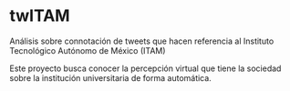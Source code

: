 # twITAM
Análisis sobre connotación de tweets que hacen referencia al Instituto Tecnológico Autónomo de México (ITAM)

Este proyecto busca conocer la percepción virtual que tiene la sociedad sobre la institución universitaria de forma automática.
